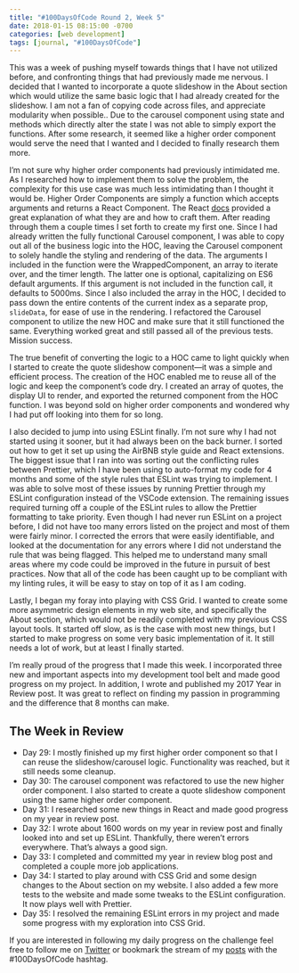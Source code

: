 ```yaml
---
title: "#100DaysOfCode Round 2, Week 5"
date: 2018-01-15 08:15:00 -0700
categories: [web development]
tags: [journal, "#100DaysOfCode"]
---
```


This was a week of pushing myself towards things that I have not utilized before, and confronting things that had previously made me nervous. I decided that I wanted to incorporate a quote slideshow in the About section which would utilize the same basic logic that I had already created for the slideshow. I am not a fan of copying code across files, and appreciate modularity when possible.. Due to the carousel component using state and methods which directly alter the state I was not able to simply export the functions. After some research, it seemed like a higher order component would serve the need that I wanted and I decided to finally research them more.
<!--more-->

I’m not sure why higher order components had previously intimidated me. As I researched how to implement them to solve the problem, the complexity for this use case was much less intimidating than I thought it would be. Higher Order Components are simply a function which accepts arguments and returns a React Component. The React [docs](https://reactjs.org/docs/higher-order-components.html) provided a great explanation of what they are and how to craft them. After reading through them a couple times I set forth to create my first one. Since I had already written the fully functional Carousel component, I was able to copy out all of the business logic into the HOC, leaving the Carousel component to solely handle the styling and rendering of the data. The arguments I included in the function were the WrappedComponent, an array to iterate over, and the timer length. The latter one is optional, capitalizing on ES6 default arguments. If this argument is not included in the function call, it defaults to 5000ms. Since I also included the array in the HOC, I decided to pass down the entire contents of the current index as a separate prop, `slideData`, for ease of use in the rendering. I refactored the Carousel component to utilize the new HOC and make sure that it still functioned the same. Everything worked great and still passed all of the previous tests. Mission success.

The true benefit of converting the logic to a HOC came to light quickly when I started to create the quote slideshow component—it was a simple and efficient process. The creation of the HOC enabled me to reuse all of the logic and keep the component’s code dry. I created an array of quotes, the display UI to render, and exported the returned component from the HOC function. I was beyond sold on higher order components and wondered why I had put off looking into them for so long.

I also decided to jump into using ESLint finally. I’m not sure why I had not started using it sooner, but it had always been on the back burner. I sorted out how to get it set up using the AirBNB style guide and React extensions. The biggest issue that I ran into was sorting out the conflicting rules between Prettier, which I have been using to auto-format my code for 4 months and some of the style rules that ESLint was trying to implement. I was able to solve most of these issues by running Prettier through my ESLint configuration instead of the VSCode extension. The remaining issues required turning off a couple of the ESLint rules to allow the Prettier formatting to take priority. Even though I had never run ESLint on a project before, I did not have too many errors listed on the project and most of them were fairly minor. I corrected the errors that were easily identifiable, and looked at the documentation for any errors where I did not understand the rule that was being flagged. This helped me to understand many small areas where my code could be improved in the future in pursuit of best practices. Now that all of the code has been caught up to be compliant with my linting rules, it will be easy to stay on top of it as I am coding.

Lastly, I began my foray into playing with CSS Grid. I wanted to create some more asymmetric design elements in my web site, and specifically the About section, which would not be readily completed with my previous CSS layout tools. It started off slow, as is the case with most new things, but I started to make progress on some very basic implementation of it. It still needs a lot of work, but at least I finally started.

I’m really proud of the progress that I made this week. I incorporated three new and important aspects into my development tool belt and made good progress on my project. In addition, I wrote and published my 2017 Year in Review post. It was great to reflect on finding my passion in programming and the difference that 8 months can make. 

## The Week in Review

* Day 29: I mostly finished up my first higher order component so that I can reuse the slideshow/carousel logic. Functionality was reached, but it still needs some cleanup.
* Day 30: The carousel component was refactored to use the new higher order component. I also started to create a quote slideshow component using the same higher order component.
* Day 31: I researched some new things in React and made good progress on my year in review post.
* Day 32: I wrote about 1600 words on my year in review post and finally looked into and set up ESLint. Thankfully, there weren’t errors everywhere. That’s always a good sign.
* Day 33: I completed and committed my year in review blog post and completed a couple more job applications.
* Day 34: I started to play around with CSS Grid and some design changes to the About section on my website. I also added a few more tests to the website and made some tweaks to the ESLint configuration. It now plays well with Prettier.
* Day 35: I resolved the remaining ESLint errors in my project and made some progress with my exploration into CSS Grid.

If you are interested in following my daily progress on the challenge feel free to follow me on [Twitter](https://www.twitter.com/dslemay) or bookmark the stream of my [posts](https://twitter.com/search?f=tweets&q=%23100DaysOfCode%20from%3Adslemay%20since%3A2017-11-22&src=typd) with the #100DaysOfCode hashtag.